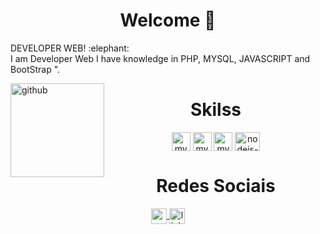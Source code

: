 <div align="left">

  <h1 align="center"> Welcome 👋 </h1>
    <p> DEVELOPER WEB! :elephant: 
    </br> I am Developer Web  I have knowledge in PHP, MYSQL, JAVASCRIPT and BootStrap ".
    </br>
    </p>

</div>
<div style="display: inline_block">
<img align="left" height="150" alt="github" 
src="https://camo.githubusercontent.com/cae12fddd9d6982901d82580bdf321d81fb299141098ca1c2d4891870827bf17/68747470733a2f2f6d69726f2e6d656469756d2e636f6d2f6d61782f313336302f302a37513379765349765f7430696f4a2d5a2e676966">
</div>

<div  align="center"> 
    <h1 align="center">Skilss</h1>
    <img align="center" height="30" width="30" alt="mysql" src="https://upload.wikimedia.org/wikipedia/commons/thumb/3/31/Webysther_20160423_-_Elephpant.svg/350px-Webysther_20160423_-_Elephpant.svg.png">
    <img align="center" height="30" width="30" alt="mysql" src="https://github.com/gregoriodelucca/nodejs-readline/assets/43537647/123dd724-96f6-4e9d-a04a-10d2b0c68ddf">
    <img align="center" height="30" width="30" alt="mysql" src="https://cdn.jsdelivr.net/gh/devicons/devicon/icons/vuejs/vuejs-original-wordmark.svg">
    <img align="center" height="30" width="40" alt="nodejs-icon" src="https://cdn.jsdelivr.net/gh/devicons/devicon/icons/bootstrap/bootstrap-original.svg">

   </div>
    
<div align="center">
    <h1 align="center">Redes Sociais</h1>
      <a align="center" href = "mailto: gregoriodelucca@gmail.com">
        <img  align="center" height="25"  alt="gmail" src="https://upload.wikimedia.org/wikipedia/commons/thumb/8/8c/Gmail_Icon_%282013-2020%29.svg/1024px-Gmail_Icon_%282013-2020%29.svg.png">
      </a>
      <a align="center" href = "https://www.linkedin.com/in/gregoriodelucca/">
        <img  align="center" height="25"  alt="linkedin" src="https://upload.wikimedia.org/wikipedia/commons/thumb/8/81/LinkedIn_icon.svg/2048px-LinkedIn_icon.svg.png">
      </a>    
</div>

  
